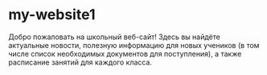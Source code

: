 # my-website1
Добро пожаловать на школьный веб-сайт! Здесь вы найдёте актуальные новости, полезную информацию для новых учеников (в том числе список необходимых документов для поступления), а также расписание занятий для каждого класса.

